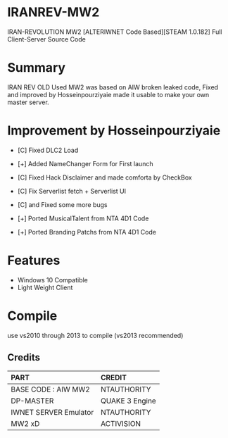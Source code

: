 # IRANREV-MW2
IRAN-REVOLUTION MW2 [ALTERIWNET Code Based][STEAM 1.0.182] Full Client-Server Source Code

# Summary
IRAN REV OLD Used MW2 was based on AIW broken leaked code, Fixed and improved by Hosseinpourziyaie made it usable to make your own master server.

# Improvement by Hosseinpourziyaie
- [C] Fixed DLC2 Load
- [+] Added NameChanger Form for First launch
- [C] Fixed Hack Disclaimer and made comforta by CheckBox
- [C] Fix Serverlist fetch + Serverlist UI
- [C] and Fixed some more bugs

- [+] Ported MusicalTalent from NTA 4D1 Code
- [+] Ported Branding Patchs from NTA 4D1 Code

# Features
- Windows 10 Compatible
- Light Weight Client

# Compile
use vs2010 through 2013 to compile (vs2013 recommended) 

## Credits

| PART                                                                                     | CREDIT                                                                                    |
|:-----------------------------------------------------------------------------------------|:-------------------------------------------------------------------------------------------|
| BASE CODE : AIW MW2 | NTAUTHORITY                       |
| DP-MASTER | QUAKE 3 Engine                       |
| IWNET SERVER Emulator | NTAUTHORITY                       |
| MW2 xD | ACTIVISION                       |
